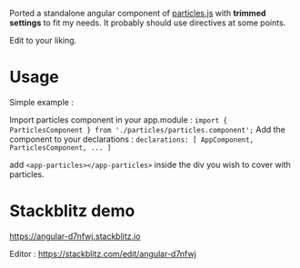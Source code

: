 Ported a standalone angular component of [particles.js](https://github.com/VincentGarreau/particles.js/) with <b>trimmed settings</b> to fit my needs. It probably should use directives at some points.

Edit to your liking.

# Usage

Simple example :

Import particles component in your app.module :
`import { ParticlesComponent } from './particles/particles.component';`
Add the component to your declarations :
`declarations: [
    AppComponent,
    ParticlesComponent,
    ...
  ]`

add `<app-particles></app-particles>` inside the div you wish to cover with particles.

# Stackblitz demo

https://angular-d7nfwj.stackblitz.io

Editor : https://stackblitz.com/edit/angular-d7nfwj

